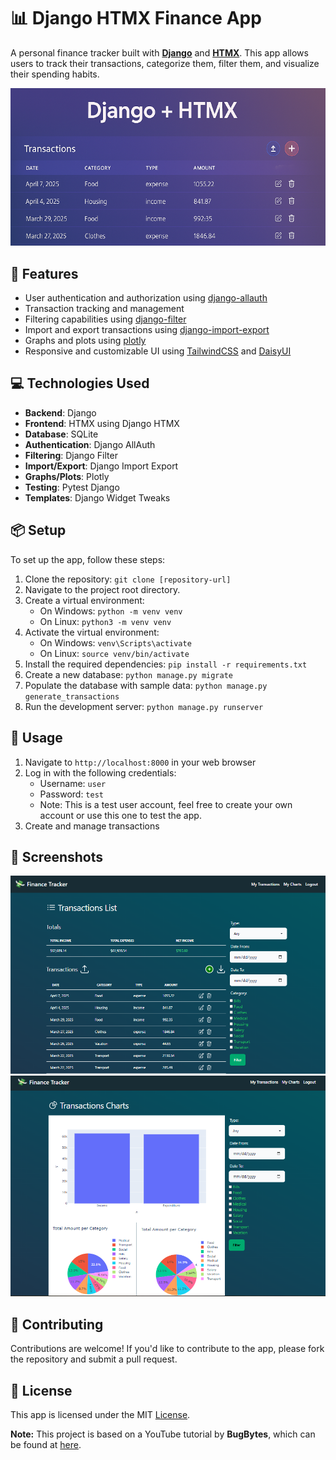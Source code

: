 # 📊 Django HTMX Finance App

A personal finance tracker built with [**Django**](https://www.djangoproject.com/) and [**HTMX**](https://htmx.org/). This app allows users to track their transactions, categorize them, filter them, and visualize their spending habits.

<img src="./static/images/banner.png" width=800>

## 🚀 Features

* User authentication and authorization using [django-allauth](https://pypi.org/project/django-allauth/)
* Transaction tracking and management
* Filtering capabilities using [django-filter](https://pypi.org/project/django-filter/)
* Import and export transactions using [django-import-export](https://pypi.org/project/django-import-export/)
* Graphs and plots using [plotly](https://pypi.org/project/plotly/)
* Responsive and customizable UI using [TailwindCSS](https://tailwindcss.com/) and [DaisyUI](https://daisyui.com/)


## 💻 Technologies Used

* **Backend**: Django
* **Frontend**: HTMX using Django HTMX
* **Database**: SQLite
* **Authentication**: Django AllAuth
* **Filtering**: Django Filter
* **Import/Export**: Django Import Export
* **Graphs/Plots**: Plotly
* **Testing**: Pytest Django
* **Templates**: Django Widget Tweaks


## 📦 Setup

To set up the app, follow these steps:

1. Clone the repository: `git clone [repository-url]`
2. Navigate to the project root directory.
3. Create a virtual environment:
	* On Windows: `python -m venv venv`
	* On Linux: `python3 -m venv venv`
4. Activate the virtual environment:
	* On Windows: `venv\Scripts\activate`
	* On Linux: `source venv/bin/activate`
5. Install the required dependencies: `pip install -r requirements.txt`
6. Create a new database: `python manage.py migrate`
7. Populate the database with sample data: `python manage.py generate_transactions`
8. Run the development server: `python manage.py runserver`


## 👀 Usage

1. Navigate to `http://localhost:8000` in your web browser
2. Log in with the following credentials:
	* Username: `user`
	* Password: `test`
	* Note: This is a test user account, feel free to create your own account or use this one to test the app.
3. Create and manage transactions


## 📸 Screenshots

<img src="./static/images/screenshots/transactions-list.png" width=800>

<img src="./static/images/screenshots/transactions-chart.png" width=800>

## 🤝 Contributing

Contributions are welcome! If you'd like to contribute to the app, please fork the repository and submit a pull request.


## 📝 License

This app is licensed under the MIT [License](./LICENSE).

**Note:** This project is based on a YouTube tutorial by **BugBytes**, which can be found at [here](https://www.youtube.com/watch?v=6OlILeP9GKg&list=PL-2EBeDYMIbSBjHGYJYl1WLUT-tbCLHOb).
